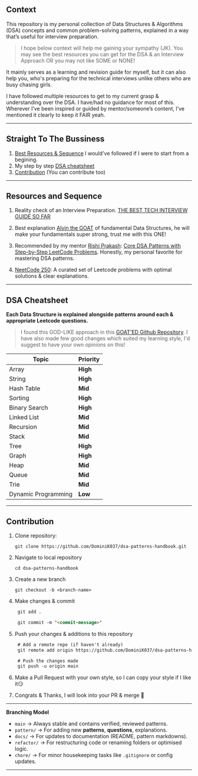 ## Context

This repository is my personal collection of Data Structures & Algorithms (DSA) concepts and common problem-solving patterns, explained in a way that’s useful for interview preparation.

> I hope below context will help me gaining your sympathy (JK). You may see the best resources you can get for the DSA & an Interview Approach OR you may not like SOME or NONE!

It mainly serves as a learning and revision guide for myself, but it can also help you, who's preparing for the technical interviews unlike others who are busy chasing girls.

I have followed multiple resources to get to my current grasp & understanding over the DSA. I have/had no guidance for most of this. Wherever I’ve been inspired or guided by mentor/someone’s content, I’ve mentioned it clearly to keep it FAIR yeah.

---


## Straight To The Bussiness
 
1. [Best Resources & Sequence](#resources-and-sequence) I would've followed if I were to start from a begining.
2. My step by step [DSA cheatsheet](#dsa-cheatsheet)
3. [Contribution](#contribution) (You can contribute too)

---


## Resources and Sequence

1. Reality check of an Interview Preparation. [THE BEST TECH INTERVIEW GUIDE SO FAR](https://github.com/yangshun/tech-interview-handbook)

2. Best explanation [Alvin the GOAT](https://structy.net/) of fundamental Data Structures, he will make your fundamentals super strong, trust me with this ONE!

3. Recommended by my mentor [Rishi Prakash](https://www.linkedin.com/in/rishi-prakash-developer/): [Core DSA Patterns with Step-by-Step LeetCode Problems](https://github.com/Chanda-Abdul/Several-Coding-Patterns-for-Solving-Data-Structures-and-Algorithms-Problems-during-Interviews/). Honestly, my personal favorite for mastering DSA patterns.

4. [NeetCode 250](https://neetcode.io/practice?tab=neetcode250): A curated set of Leetcode problems with optimal solutions & clear explanations.

---


## DSA Cheatsheet

**Each Data Structure is explained alongside patterns around each & appropriate Leetcode questions.**

>I found this GOD-LIKE approach in this [GOAT'ED Github Repository](https://github.com/yangshun/tech-interview-handbook). I have also made few good changes which suited my learning style, I'd suggest to have your own opinions on this!

| Topic              | Priority  |
|--------------------|-----------|
| Array              | **High** |
| String             | **High** |
| Hash Table         | **Mid** |
| Sorting            | **High** |
| Binary Search      | **High** |
| Linked List        | **Mid** |
| Recursion          | **Mid** |
| Stack              | **Mid** |
| Tree               | **High** |
| Graph              | **High** |
| Heap               | **Mid** |
| Queue              | **Mid** |
| Trie               | **Mid** |
| Dynamic Programming| **Low** |


---


## Contribution

1. Clone repository:

   `git clone https://github.com/DominiK037/dsa-patterns-handbook.git`


2. Navigate to local repository

   `cd dsa-patterns-handbook`


3. Create a new branch

   `git checkout -b <branch-name>`


4. Make changes & commit

   ````markdown
    git add .

    git commit -m "<commit-message>"
   ````


5. Push your changes & additions to this repository

   ````markdown
    # Add a remote repo (if haven't already)
    git remote add origin https://github.com/DominiK037/dsa-patterns-handbook.git

    # Push the changes made
    git push -u origin main
   ````           

6. Make a Pull Request with your own style, so I can copy your style if I like it😏


7. Congrats & Thanks, I will look into your PR & merge 🎉
---

**Branching Model**

* `main` → Always stable and contains verified, reviewed patterns.
* `pattern/` → For adding new **patterns**, **questions**, explanations.
* `docs/` → For updates to documentation (README, pattern markdowns).
* `refactor/` → For restructuring code or renaming folders or optimised logic.
* `chore/` → For minor housekeeping tasks like `.gitignore` or config updates.

---